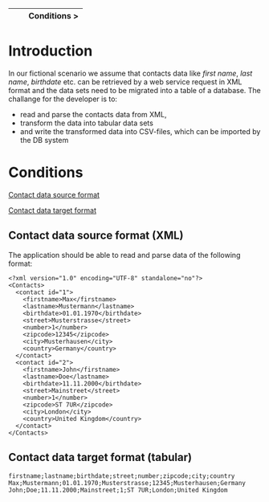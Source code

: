 |   |   | Conditions > |
| :--- | :---: | ---: |

# Introduction
In our fictional scenario we assume that contacts data like *first name*, *last name*, *birthdate* etc. can be retrieved by a web service request in XML format and the data sets need to be migrated into a table of a database. 
The challange for the developer is to:
* read and parse the contacts data from XML, 
* transform the data into tabular data sets
* and write the transformed data into CSV-files, which can be imported by the DB system

# Conditions
[Contact data source format](#contact-data-source-format-xml)

[Contact data target format](#contact-data-target-format-tabular)

## Contact data source format (XML)
The application should be able to read and parse data of the following format:

```
<?xml version="1.0" encoding="UTF-8" standalone="no"?>
<Contacts>
  <contact id="1">
    <firstname>Max</firstname>
    <lastname>Mustermann</lastname>
    <birthdate>01.01.1970</birthdate>
    <street>Musterstrasse</street>
    <number>1</number>
    <zipcode>12345</zipcode>
    <city>Musterhausen</city>
    <country>Germany</country>
  </contact>
  <contact id="2">
    <firstname>John</firstname>
    <lastname>Doe</lastname>
    <birthdate>11.11.2000</birthdate>
    <street>Mainstreet</street>
    <number>1</number>
    <zipcode>ST 7UR</zipcode>
    <city>London</city>
    <country>United Kingdom</country>
  </contact>  
</Contacts>
```

## Contact data target format (tabular)
```
firstname;lastname;birthdate;street;number;zipcode;city;country
Max;Mustermann;01.01.1970;Musterstrasse;12345;Musterhausen;Germany
John;Doe;11.11.2000;Mainstreet;1;ST 7UR;London;United Kingdom
```
